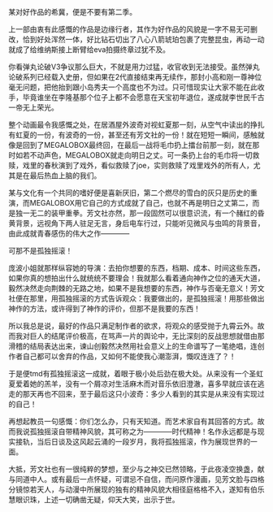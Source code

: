 某对好作品的希冀，便是不要有第二季。

上一部由衷有此感慨的作品是边缘行者，其作为好作品的风貌是一字不易无可删改，恰到好处浑然一体，好比钻石切出了八心八箭琥珀包裹了完整昆虫，再动一动就成了给维纳斯接上断臂给eva拍摄终章过犹不及。

你看弹丸论破V3争议那么巨大，不就是用力过猛，收官收到无法接受。虽然弹丸论破系列已经载入史册，但如果在2代直接结束再无续作，那封小高和刚一尊神位毫无问题，把他抬到跟小岛秀夫一个高度也不为过。只可惜现实让大家不能在此收手，毕竟谁坐在李隆基那个位子上都不会愿意在天宝初年退位，遂成就李世民千古一帝无上荣光。

整个动画最令我感慨之处，在居酒屋外波奇对视虹夏那一刻，从空气中读出的挣扎有虹夏的一份，有波奇的一份，甚至还有芳文社的一份！就在短短一瞬间，感触就像是回到了MEGALOBOX最终回，在最后一战将毛巾扔上擂台前那一刻，就在那时如若不动声色，MEGALOBOX就走向明日之丈。可一条扔上台的毛巾将一切救赎，戏里的春秋演到了戏外，看似救赎了joe，实则救赎了戏里戏外的所有人，尤其是在最后热血上脑的我们。

某与文化有一个共同的嗜好便是喜新厌旧，第二个燃尽的雪白的灰只是历史的重演，而MEGALOBOX用它自己的方式成就了自己，也就不再是明日之丈第二，而是独一无二的装甲重拳。芳文社亦然，那一段固然可以很意识流，有一个赭红的昏黄背景，远视角下两人驻足无言，身后电车行过，只能听见微风与虫鸣的背景音，由此成就青春感伤的伟大之作————

可那不是孤独摇滚！

庞波小姐就那样纵容她的导演：去拍你想要的东西，档期、成本、时间这些东西，如果你真的想拍出什么就统统不要理会！我就那么看着通向神作之位的通天大道，毅然决然走向荆棘的无路之地，如果不是我想要的东西，神作与否毫无意义！芳文社便在那里，用孤独摇滚的方式告诉观众：我要做出的，是孤独摇滚！用那些做出神作的方法，或许得到了神作的评价，但那不是我要的东西！

所以我总是说，最好的作品只满足制作者的欲求，将观众的感受抛于九霄云外。故而我对巨人的结尾评价极高，在骂声一片的舆论中，无比深刻的反战思想就借由那滑稽的结局表达出来，谏山创毅然决然用社会意义上的生命谱写了一笔绝唱，连创作者自己都可以舍弃的作品，又如何不能使我心潮澎湃，慨叹连连了？！

于是便tmd有孤独摇滚这一成就，着眼于极小处后劲在极大处。从来没有一个圣虹夏爱着她的羔羊，没有一个屑凉对生活麻木而对音乐依旧澄澈，喜多早就应该在逃走的那天再也不回来，至于最后这只小波奇：多少人看到的其实是从来没有实现过的自己！

再想起教员一句感慨：你们怎么办，只有天知道。而艺术家自有其回答的方式。故而我说孤独摇滚自带精神风貌，其可称之为————时代精神！名作永远都是与现实接轨，当后日谈及这风起云涌的一段岁月，我将孤独摇滚，作为展现世界的一面。

大抵，芳文社也有一很纯粹的梦想，至少与之神交已然领略，于此夜凌空换盏，献与同道中人。或有最后一点怀疑，可谓忌不自信，而问原作漫画，见芳文脸与四格分镜惊若天人，与动漫中所展现的独有的精神风貌大相径庭格格不入，遂知有伯乐慧眼识珠，上述一切确凿无疑，仰天大笑，出示于世。


